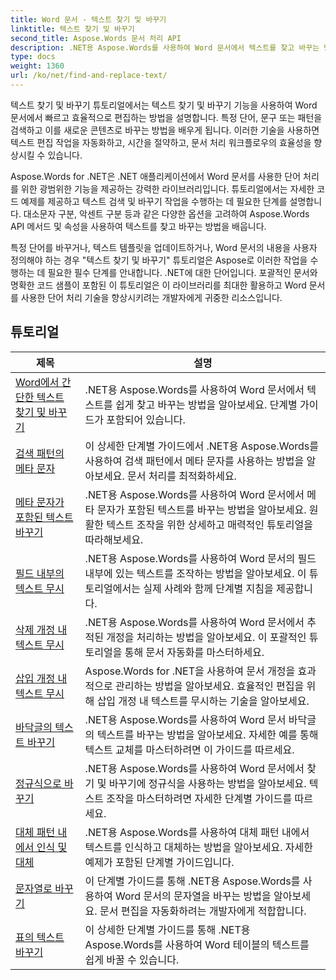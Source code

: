 ```yaml
---
title: Word 문서 - 텍스트 찾기 및 바꾸기
linktitle: 텍스트 찾기 및 바꾸기
second_title: Aspose.Words 문서 처리 API
description: .NET용 Aspose.Words를 사용하여 Word 문서에서 텍스트를 찾고 바꾸는 방법을 알아보세요. 튜토리얼에서는 고급 검색 옵션을 포함하여 정확한 텍스트 검색을 수행하는 방법을 보여줍니다.
type: docs
weight: 1360
url: /ko/net/find-and-replace-text/
---
```

텍스트 찾기 및 바꾸기 튜토리얼에서는 텍스트 찾기 및 바꾸기 기능을 사용하여 Word 문서에서 빠르고 효율적으로 편집하는 방법을 설명합니다. 특정 단어, 문구 또는 패턴을 검색하고 이를 새로운 콘텐츠로 바꾸는 방법을 배우게 됩니다. 이러한 기술을 사용하면 텍스트 편집 작업을 자동화하고, 시간을 절약하고, 문서 처리 워크플로우의 효율성을 향상시킬 수 있습니다.

Aspose.Words for .NET은 .NET 애플리케이션에서 Word 문서를 사용한 단어 처리를 위한 광범위한 기능을 제공하는 강력한 라이브러리입니다. 튜토리얼에서는 자세한 코드 예제를 제공하고 텍스트 검색 및 바꾸기 작업을 수행하는 데 필요한 단계를 설명합니다. 대소문자 구분, 악센트 구분 등과 같은 다양한 옵션을 고려하여 Aspose.Words API 메서드 및 속성을 사용하여 텍스트를 찾고 바꾸는 방법을 배웁니다.

특정 단어를 바꾸거나, 텍스트 템플릿을 업데이트하거나, Word 문서의 내용을 사용자 정의해야 하는 경우 "텍스트 찾기 및 바꾸기" 튜토리얼은 Aspose로 이러한 작업을 수행하는 데 필요한 필수 단계를 안내합니다. .NET에 대한 단어입니다. 포괄적인 문서와 명확한 코드 샘플이 포함된 이 튜토리얼은 이 라이브러리를 최대한 활용하고 Word 문서를 사용한 단어 처리 기술을 향상시키려는 개발자에게 귀중한 리소스입니다.

 ## 튜토리얼
| 제목 | 설명 |
| --- | --- |
| [Word에서 간단한 텍스트 찾기 및 바꾸기](./simple-find-replace/) | .NET용 Aspose.Words를 사용하여 Word 문서에서 텍스트를 쉽게 찾고 바꾸는 방법을 알아보세요. 단계별 가이드가 포함되어 있습니다. |
| [검색 패턴의 메타 문자](./meta-characters-in-search-pattern/) | 이 상세한 단계별 가이드에서 .NET용 Aspose.Words를 사용하여 검색 패턴에서 메타 문자를 사용하는 방법을 알아보세요. 문서 처리를 최적화하세요. |
| [메타 문자가 포함된 텍스트 바꾸기](./replace-text-containing-meta-characters/) | .NET용 Aspose.Words를 사용하여 Word 문서에서 메타 문자가 포함된 텍스트를 바꾸는 방법을 알아보세요. 원활한 텍스트 조작을 위한 상세하고 매력적인 튜토리얼을 따라해보세요. |
| [필드 내부의 텍스트 무시](./ignore-text-inside-fields/) | .NET용 Aspose.Words를 사용하여 Word 문서의 필드 내부에 있는 텍스트를 조작하는 방법을 알아보세요. 이 튜토리얼에서는 실제 사례와 함께 단계별 지침을 제공합니다. |
| [삭제 개정 내 텍스트 무시](./ignore-text-inside-delete-revisions/) | .NET용 Aspose.Words를 사용하여 Word 문서에서 추적된 개정을 처리하는 방법을 알아보세요. 이 포괄적인 튜토리얼을 통해 문서 자동화를 마스터하세요. |
| [삽입 개정 내 텍스트 무시](./ignore-text-inside-insert-revisions/) | Aspose.Words for .NET을 사용하여 문서 개정을 효과적으로 관리하는 방법을 알아보세요. 효율적인 편집을 위해 삽입 개정 내 텍스트를 무시하는 기술을 알아보세요. |
| [바닥글의 텍스트 바꾸기](./replace-text-in-footer/) | .NET용 Aspose.Words를 사용하여 Word 문서 바닥글의 텍스트를 바꾸는 방법을 알아보세요. 자세한 예를 통해 텍스트 교체를 마스터하려면 이 가이드를 따르세요. |
| [정규식으로 바꾸기](./replace-with-regex/) | .NET용 Aspose.Words를 사용하여 Word 문서에서 찾기 및 바꾸기에 정규식을 사용하는 방법을 알아보세요. 텍스트 조작을 마스터하려면 자세한 단계별 가이드를 따르세요. |
| [대체 패턴 내에서 인식 및 대체](./recognize-and-substitutions-within-replacement-patterns/) | .NET용 Aspose.Words를 사용하여 대체 패턴 내에서 텍스트를 인식하고 대체하는 방법을 알아보세요. 자세한 예제가 포함된 단계별 가이드입니다. |
| [문자열로 바꾸기](./replace-with-string/) | 이 단계별 가이드를 통해 .NET용 Aspose.Words를 사용하여 Word 문서의 문자열을 바꾸는 방법을 알아보세요. 문서 편집을 자동화하려는 개발자에게 적합합니다. |
| [표의 텍스트 바꾸기](./replace-text-in-table/) | 이 상세한 단계별 가이드를 통해 .NET용 Aspose.Words를 사용하여 Word 테이블의 텍스트를 쉽게 바꿀 수 있습니다. |